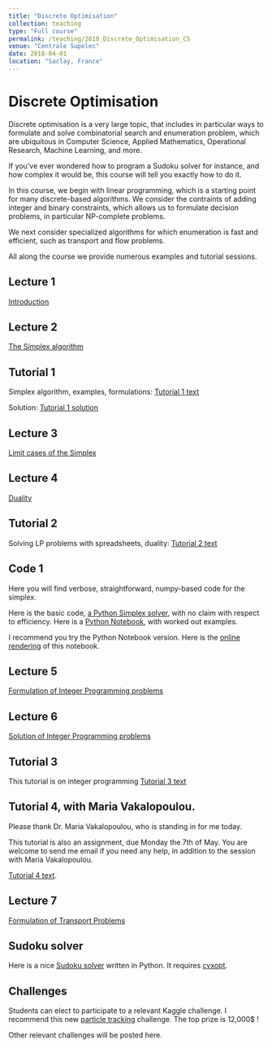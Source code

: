 ```yaml
---
title: "Discrete Optimisation"
collection: teaching
type: "Full course"
permalink: /teaching/2018_Discrete_Optimisation_CS
venue: "Centrale Supelec"
date: 2018-04-01
location: "Saclay, France"
---
```


Discrete Optimisation
===============

Discrete optimisation is a very large topic, that includes in particular
ways to formulate and solve combinatorial search and enumeration problem, which
are ubiquitous in Computer Science, Applied Mathematics, Operational
Research, Machine Learning, and more.

If you've ever wondered how to program a Sudoku solver for instance,
and how complex it would be, this course will tell you exactly how to
do it.

In this course, we begin with linear programming, which is a starting
point for many discrete-based algorithms. We consider the contraints
of adding integer and binary constraints, which allows us to formulate
decision problems, in particular NP-complete problems.

We next consider specialized algorithms for which enumeration is fast
and efficient, such as transport and flow problems.

All along the course we provide numerous examples and tutorial sessions.


Lecture 1
--------


[Introduction](/files/01_intro_optim_en.pdf)

Lecture 2
--------

[The Simplex algorithm](/files/02_simplexe_en.pdf)

Tutorial 1
--------

Simplex algorithm, examples, formulations: [Tutorial 1 text](/files/TD1-algo_en.pdf)

Solution: [Tutorial 1 solution](/files/TD1-solution.pdf)

Lecture 3
--------

[Limit cases of the Simplex](/files/03_limites_en.pdf)

Lecture 4
--------

[Duality](/files/04_duality_en.pdf)

Tutorial 2
--------

Solving LP problems with spreadsheets, duality:
[Tutorial 2 text](/files/TD2_optim_en.pdf)

Code 1
------

Here you will find verbose, straightforward, numpy-based code for the
simplex.

Here is the basic code, [a Python Simplex solver](/files/simplexe.py),
with no claim with respect to efficiency. Here is a 
[Python Notebook](/files/Simplexe.ipynb), with worked out examples.

I recommend you try the Python Notebook version. Here is the
[online rendering](https://nbviewer.jupyter.org/urls/hugues-talbot.github.io/files/Simplexe.ipynb)
of this notebook. 

Lecture 5
--------

[Formulation of Integer Programming problems](/files/05_ip_formulation_en.pdf)

Lecture 6
-------

[Solution of Integer Programming problems](/files/06_resolution_en.pdf)

Tutorial 3
--------

This tutorial is on integer programming
[Tutorial 3 text](/files/TD3-algo_en.pdf)


Tutorial 4, with Maria Vakalopoulou.
------------------------------

Please thank Dr. Maria Vakalopoulou, who is standing in for me today.

This tutorial is also an assignment, due Monday the 7th of May. You
are welcome to send me email if you need any help, in addition to the
session with Maria Vakalopoulou.

[Tutorial 4 text](/files/TD4_cs_en.pdf).

Lecture 7
-------

[Formulation of Transport Problems](/files/07_transport_formulation_en.pdf)

Sudoku solver
-----------

Here is a nice [Sudoku solver](/files/Sudoku_ilp.ipynb) written in Python. It requires
[cvxopt](http://cvxopt.org/install/index.html).


Challenges 
---------

Students can elect to participate to a relevant Kaggle challenge. I
recommend this new
[particle tracking](https://www.kaggle.com/c/trackml-particle-identification)
challenge. The top prize is 12,000\$ !

Other relevant challenges will be posted here.
